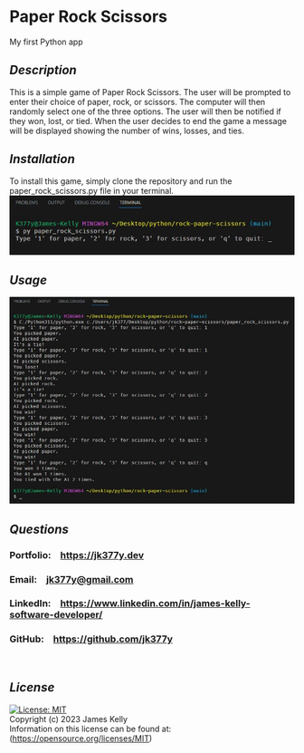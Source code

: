 # Paper Rock Scissors
My first Python app

## *Description*
This is a simple game of Paper Rock Scissors. The user will be prompted to enter their choice of paper, rock, or scissors. The computer will then randomly select one of the three options. The user will then be notified if they won, lost, or tied. When the user decides to end the game a message will be displayed showing the number of wins, losses, and ties.
<br>

## *Installation*
To install this game, simply clone the repository and run the paper_rock_scissors.py file in your terminal.
<br>
![gamestart](images/gamestart.JPG)

## *Usage*
![gamestart](images/screenshot.JPG)
<br>

## *Questions*
<h3>Portfolio:&emsp;<a href="https://jk377y.dev" target="_blank">https://jk377y.dev</a></h3>
<h3>Email:&emsp;<a href="mailto:jk377y@gmail.com" target="_blank">jk377y@gmail.com</a></h3>
<h3>LinkedIn:&emsp;<a href="https://www.linkedin.com/in/james-kelly-software-developer/" target="_blank">https://www.linkedin.com/in/james-kelly-software-developer/</a></h3>
<h3>GitHub:&emsp;<a href="https://github.com/jk377y" target="_blank">https://github.com/jk377y</a></h3>
<br>

## *License*
[![License: MIT](https://img.shields.io/badge/License-MIT-blue.svg)](https://opensource.org/licenses/MIT)
<br>Copyright (c) 2023 James Kelly
<br>Information on this license can be found at: (https://opensource.org/licenses/MIT)